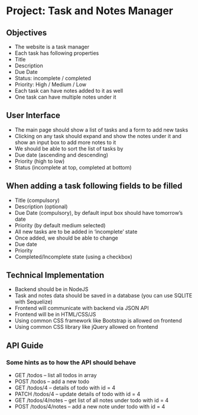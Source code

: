 # Project: Task and Notes Manager

## Objectives
*	The website is a task manager
*	Each task has following properties
*	Title
*	Description
*	Due Date
*	Status: incomplete / completed
*	Priority: High / Medium / Low
*	Each task can have notes added to it as well
*	One task can have multiple notes under it

## User Interface 
*	The main page should show a list of tasks and a form to add new tasks
*	Clicking on any task should expand and show the notes under it and show an input box to add more notes to it
*	We should be able to sort the list of tasks by 
*	Due date (ascending and descending)
*	Priority (high to low)
*	Status (incomplete at top, completed at bottom)

## When adding a task following fields to be filled
*	Title (compulsory)
*	Description (optional)
*	Due Date (compulsory), by default input box should have tomorrow’s date
*	Priority (by default medium selected)
*	All new tasks are to be added in ‘incomplete’ state
*	Once added, we should be able to change 
*	Due date
*	Priority
*	Completed/Incomplete state (using a checkbox)

## Technical Implementation 
*	Backend should be in NodeJS
*	Task and notes data should be saved in a database (you can use SQLITE with Sequelize) 
*	Frontend will communicate with backend via JSON API 
*	Frontend will be in HTML/CSS/JS
*	Using common CSS framework like Bootstrap is allowed on frontend
*	Using common CSS library like jQuery allowed on frontend

## API Guide 
### Some hints as to how the API should behave 
*	GET        /todos – list all todos in array
*	POST     /todos – add a new todo
*	GET        /todos/4 – details of todo with id = 4 
*	PATCH /todos/4 – update details of todo with id = 4 
*	GET        /todos/4/notes – get list of all notes under todo with id = 4 
*	POST     /todos/4/notes – add a new note under todo with id = 4

